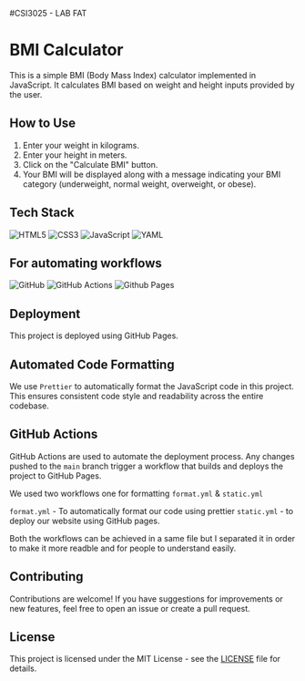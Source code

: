 #CSI3025 - LAB FAT
# BMI Calculator

This is a simple BMI (Body Mass Index) calculator implemented in JavaScript. It calculates BMI based on weight and height inputs provided by the user.

## How to Use

1. Enter your weight in kilograms.
2. Enter your height in meters.
3. Click on the "Calculate BMI" button.
4. Your BMI will be displayed along with a message indicating your BMI category (underweight, normal weight, overweight, or obese).

## Tech Stack

![HTML5](https://img.shields.io/badge/html5-%23E34F26.svg?style=for-the-badge&logo=html5&logoColor=white)
![CSS3](https://img.shields.io/badge/css3-%231572B6.svg?style=for-the-badge&logo=css3&logoColor=white)
![JavaScript](https://img.shields.io/badge/javascript-%23323330.svg?style=for-the-badge&logo=javascript&logoColor=%23F7DF1E)
![YAML](https://img.shields.io/badge/yaml-%23ffffff.svg?style=for-the-badge&logo=yaml&logoColor=151515)

## For automating workflows

![GitHub](https://img.shields.io/badge/github-%23121011.svg?style=for-the-badge&logo=github&logoColor=white)
![GitHub Actions](https://img.shields.io/badge/github%20actions-%232671E5.svg?style=for-the-badge&logo=githubactions&logoColor=white)
![Github Pages](https://img.shields.io/badge/github%20pages-121013?style=for-the-badge&logo=github&logoColor=white)

## Deployment

This project is deployed using GitHub Pages.

## Automated Code Formatting

We use `Prettier` to automatically format the JavaScript code in this project. This ensures consistent code style and readability across the entire codebase.

## GitHub Actions

GitHub Actions are used to automate the deployment process. Any changes pushed to the `main` branch trigger a workflow that builds and deploys the project to GitHub Pages.

We used two workflows one for formatting `format.yml` & `static.yml`

`format.yml` - To automatically format our code using prettier
`static.yml` - to deploy our website using GitHub pages.

Both the workflows can be achieved in a same file but I separated it in order to make it more readble and for people to understand easily.

## Contributing

Contributions are welcome! If you have suggestions for improvements or new features, feel free to open an issue or create a pull request.

## License

This project is licensed under the MIT License - see the [LICENSE](LICENSE) file for details.
